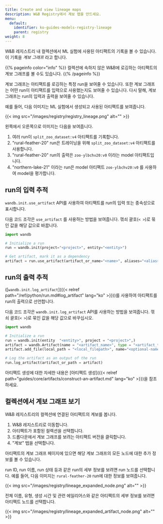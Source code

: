 ```yaml
---
title: Create and view lineage maps
description: W&B Registry에서 계보 맵을 만드세요.
menu:
  default:
    identifier: ko-guides-models-registry-lineage
    parent: registry
weight: 8
---
```


W\&B 레지스트리 내 컬렉션에서 ML 실험에 사용된 아티팩트의 기록을 볼 수 있습니다. 이 기록을 _계보 그래프_ 라고 합니다.

{{% pageinfo color="info" %}}
컬렉션에 속하지 않은 W\&B에 로깅하는 아티팩트의 계보 그래프를 볼 수도 있습니다.
{{% /pageinfo %}}

계보 그래프는 아티팩트를 로깅하는 특정 run을 보여줄 수 있습니다. 또한 계보 그래프는 어떤 run이 아티팩트를 입력으로 사용했는지도 보여줄 수 있습니다. 다시 말해, 계보 그래프는 run의 입력과 출력을 보여줄 수 있습니다.

예를 들어, 다음 이미지는 ML 실험에서 생성되고 사용된 아티팩트를 보여줍니다.

{{< img src="/images/registry/registry_lineage.png" alt="" >}}

왼쪽에서 오른쪽으로 이미지는 다음을 보여줍니다.
1. 여러 run이 `split_zoo_dataset:v4` 아티팩트를 기록합니다.
2. "rural-feather-20" run은 트레이닝을 위해 `split_zoo_dataset:v4` 아티팩트를 사용합니다.
3. "rural-feather-20" run의 출력은 `zoo-ylbchv20:v0` 이라는 model 아티팩트입니다.
4. "northern-lake-21" 이라는 run은 model 아티팩트 `zoo-ylbchv20:v0` 를 사용하여 model을 평가합니다.

## run의 입력 추적

`wandb.init.use_artifact` API를 사용하여 아티팩트를 run의 입력 또는 종속성으로 표시합니다.

다음 코드 조각은 `use_artifact` 를 사용하는 방법을 보여줍니다. 꺾쇠 괄호(`< >`)로 묶인 값을 해당 값으로 바꿉니다.

```python
import wandb

# Initialize a run
run = wandb.init(project="<project>", entity="<entity>")

# Get artifact, mark it as a dependency
artifact = run.use_artifact(artifact_or_name="<name>", aliases="<alias>")
```

## run의 출력 추적

([`wandb.init.log_artifact`]({{< relref path="/ref/python/run.md#log_artifact" lang="ko" >}}))를 사용하여 아티팩트를 run의 출력으로 선언합니다.

다음 코드 조각은 `wandb.init.log_artifact` API를 사용하는 방법을 보여줍니다. 꺾쇠 괄호(`< >`)로 묶인 값을 해당 값으로 바꾸십시오.

```python
import wandb

# Initialize a run
run = wandb.init(entity  "<entity>", project = "<project>",)
artifact = wandb.Artifact(name = "<artifact_name>", type = "<artifact_type>")
artifact.add_file(local_path = "<local_filepath>", name="<optional-name>")

# Log the artifact as an output of the run
run.log_artifact(artifact_or_path = artifact)
```

아티팩트 생성에 대한 자세한 내용은 [아티팩트 생성]({{< relref path="guides/core/artifacts/construct-an-artifact.md" lang="ko" >}})을 참조하세요.

## 컬렉션에서 계보 그래프 보기

W\&B 레지스트리의 컬렉션에 연결된 아티팩트의 계보를 봅니다.

1. W\&B 레지스트리로 이동합니다.
2. 아티팩트가 포함된 컬렉션을 선택합니다.
3. 드롭다운에서 계보 그래프를 보려는 아티팩트 버전을 클릭합니다.
4. "계보" 탭을 선택합니다.

아티팩트의 계보 그래프 페이지에 있으면 해당 계보 그래프의 모든 노드에 대한 추가 정보를 볼 수 있습니다.

run ID, run 이름, run 상태 등과 같은 run의 세부 정보를 보려면 run 노드를 선택합니다. 예를 들어, 다음 이미지는 `rural-feather-20` run에 대한 정보를 보여줍니다.

{{< img src="/images/registry/lineage_expanded_node.png" alt="" >}}

전체 이름, 유형, 생성 시간 및 관련 에일리어스와 같은 아티팩트의 세부 정보를 보려면 아티팩트 노드를 선택합니다.

{{< img src="/images/registry/lineage_expanded_artifact_node.png" alt="" >}}
